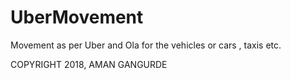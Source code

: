 # UberMovement
Movement as per Uber and Ola for the vehicles or cars , taxis etc.


COPYRIGHT 2018, AMAN GANGURDE 
